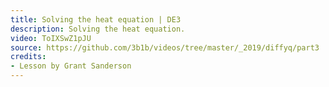 ```yaml
---
title: Solving the heat equation | DE3
description: Solving the heat equation.
video: ToIXSwZ1pJU
source: https://github.com/3b1b/videos/tree/master/_2019/diffyq/part3
credits:
- Lesson by Grant Sanderson
---
```

